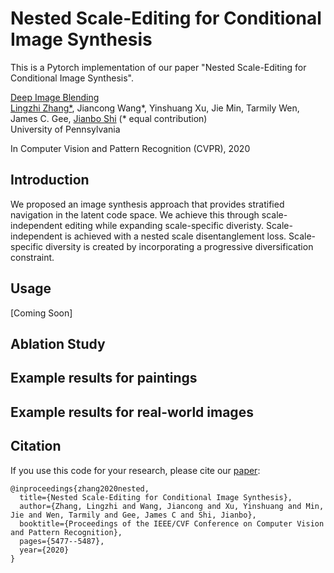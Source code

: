 # Nested Scale-Editing for Conditional Image Synthesis
This is a Pytorch implementation of our paper "Nested Scale-Editing for Conditional Image Synthesis". 

[Deep Image Blending](https://arxiv.org/pdf/2006.02038.pdf) <br />
[Lingzhi Zhang*](https://owenzlz.github.io/), Jiancong Wang*, Yinshuang Xu, Jie Min, Tarmily Wen, James C. Gee, [Jianbo Shi](https://www.cis.upenn.edu/~jshi/) (* equal contribution) <br />
University of Pennsylvania

In Computer Vision and Pattern Recognition (CVPR), 2020

## Introduction

We proposed an image synthesis approach that provides stratified navigation in the latent code space. We achieve this through scale-independent editing while expanding scale-specific diveristy. Scale-independent is achieved with a nested scale disentanglement loss. Scale-specific diversity is created by incorporating a progressive diversification constraint.

<!-- <img src='demo_imgs/first_demo.png' align="middle" width=540> -->

## Usage

[Coming Soon]

## Ablation Study

<!-- <img src='demo_imgs/ablation_study.png' align="middle" width=720> -->


## Example results for paintings

<!-- <img src='demo_imgs/painting_comparison.png' align="middle" width=720> -->


## Example results for real-world images

<!-- <img src='demo_imgs/real_comparison.png' align="middle" width=720> -->


## Citation
If you use this code for your research, please cite our [paper](http://openaccess.thecvf.com/content_CVPR_2020/papers/Zhang_Nested_Scale-Editing_for_Conditional_Image_Synthesis_CVPR_2020_paper.pdf):

```
@inproceedings{zhang2020nested,
  title={Nested Scale-Editing for Conditional Image Synthesis},
  author={Zhang, Lingzhi and Wang, Jiancong and Xu, Yinshuang and Min, Jie and Wen, Tarmily and Gee, James C and Shi, Jianbo},
  booktitle={Proceedings of the IEEE/CVF Conference on Computer Vision and Pattern Recognition},
  pages={5477--5487},
  year={2020}
}
```

